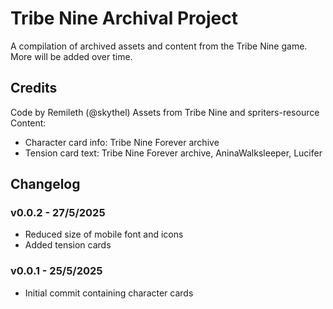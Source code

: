 # Tribe Nine Archival Project
A compilation of archived assets and content from the Tribe Nine game. More will be added over time.

## Credits
Code by Remileth (@skythel)
Assets from Tribe Nine and spriters-resource
Content:
* Character card info: Tribe Nine Forever archive
* Tension card text: Tribe Nine Forever archive, AninaWalksleeper, Lucifer

## Changelog
### v0.0.2 - 27/5/2025
* Reduced size of mobile font and icons
* Added tension cards
### v0.0.1 - 25/5/2025
* Initial commit containing character cards
